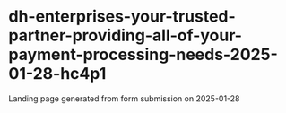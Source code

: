 # dh-enterprises-your-trusted-partner-providing-all-of-your-payment-processing-needs-2025-01-28-hc4p1
Landing page generated from form submission on 2025-01-28
